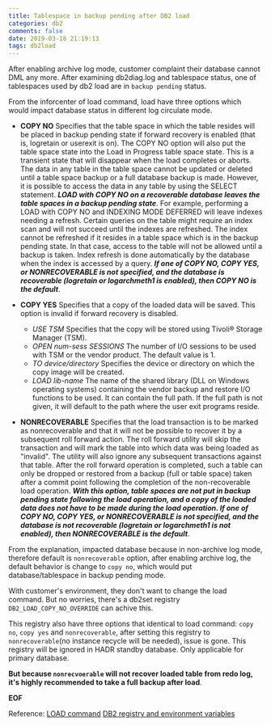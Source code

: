 ```yaml
---
title: Tablespace in backup pending after DB2 load
categories: db2
comments: false
date: 2019-03-18 21:19:13
tags: db2load
---
```


After enabling archive log mode, customer complaint their database cannot DML any more.
After examining db2diag.log and tablespace status, one of tablespaces used by db2 load are in `backup pending` status.

From the inforcenter of load command, load have three options which would impact database status in different log circulate mode.

* __COPY NO__
     Specifies that the table space in which the table resides will be placed in backup pending state if forward recovery is enabled (that is, logretain or userexit is on). The COPY NO option will also put the table space state into the Load in Progress table space state. This is a transient state that will disappear when the load completes or aborts. The data in any table in the table space cannot be updated or deleted until a table space backup or a full database backup is made. However, it is possible to access the data in any table by using the SELECT statement.
     ___LOAD with COPY NO on a recoverable database leaves the table spaces in a backup pending state___. For example, performing a LOAD with COPY NO and INDEXING MODE DEFERRED will leave indexes needing a refresh. Certain queries on the table might require an index scan and will not succeed until the indexes are refreshed. The index cannot be refreshed if it resides in a table space which is in the backup pending state. In that case, access to the table will not be allowed until a backup is taken. Index refresh is done automatically by the database when the index is accessed by a query. ___If one of COPY NO, COPY YES, or NONRECOVERABLE is not specified, and the database is recoverable (logretain or logarchmeth1 is enabled), then COPY NO is the default___.


* __COPY YES__
    Specifies that a copy of the loaded data will be saved. This option is invalid if forward recovery is disabled.
   - _USE TSM_
      Specifies that the copy will be stored using Tivoli® Storage Manager (TSM).
   - _OPEN num-sess SESSIONS_
      The number of I/O sessions to be used with TSM or the vendor product. The default value is 1.
   - _TO device/directory_
      Specifies the device or directory on which the copy image will be created.
   - _LOAD lib-name_
      The name of the shared library (DLL on Windows operating systems) containing the vendor backup and restore I/O functions to be used. It can contain the full path. If the full path is not given, it will default to the path where the user exit programs reside.


* __NONRECOVERABLE__
    Specifies that the load transaction is to be marked as nonrecoverable and that it will not be possible to recover it by a subsequent roll forward action. The roll forward utility will skip the transaction and will mark the table into which data was being loaded as "invalid". The utility will also ignore any subsequent transactions against that table. After the roll forward operation is completed, such a table can only be dropped or restored from a backup (full or table space) taken after a commit point following the completion of the non-recoverable load operation.
   ___With this option, table spaces are not put in backup pending state following the load operation, and a copy of the loaded data does not have to be made during the load operation. If one of COPY NO, COPY YES, or NONRECOVERABLE is not specified, and the database is not recoverable (logretain or logarchmeth1 is not enabled), then NONRECOVERABLE is the default___.


From the explanation, impacted database because in non-archive log mode, therefore default is `nonrecoverable` option, after enabling archive log, the default behavior is change to `copy no`, which  would put database/tablespace in backup pending mode.

With customer's environment, they don't want to change the load command. But no worries, there's a db2set registry `DB2_LOAD_COPY_NO_OVERRIDE` can achive this.

This registry also have three options that identical to  load command: `copy no`, `copy yes` and `nonrecoverable`, after setting this registry to `nonrecoverable`(no instance recycle will be needed), issue is gone.
This registry will be ignored in HADR standby database. Only applicable for primary database.

__But because `nonrecvoerable` will not recover loaded table from redo log, it's highly recommended to take a full backup after load__.

__EOF__

Reference: [LOAD command](https://www.ibm.com/support/knowledgecenter/en/SSEPGG_9.7.0/com.ibm.db2.luw.admin.cmd.doc/doc/r0008305.html)
           [DB2 registry and environment variables](https://www.ibm.com/support/knowledgecenter/en/SSEPGG_9.7.0/com.ibm.db2.luw.admin.regvars.doc/doc/r0005669.html#r0005669__M_DB2_LOAD_COPY_NO_OVERRIDE)
